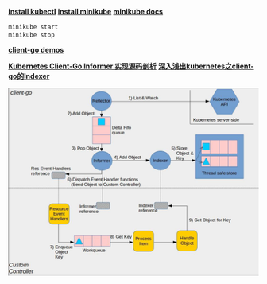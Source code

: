 
**[install kubectl](https://kubernetes.io/docs/tasks/tools/install-kubectl/)**
**[install minikube](https://kubernetes.io/docs/tasks/tools/install-minikube/)**
**[minikube docs](https://minikube.sigs.k8s.io/)**

```shell script
minikube start
minikube stop
```

**[client-go demos](https://github.com/kubernetes/client-go/blob/master/examples/README.md)**


**[Kubernetes Client-Go Informer 实现源码剖析](https://xigang.github.io/2019/09/21/client-go/)**
**[深入浅出kubernetes之client-go的Indexer](https://blog.csdn.net/weixin_42663840/article/details/81530606)**


![client-go-architecture](./imgs/client-go-architecture.jpg)
